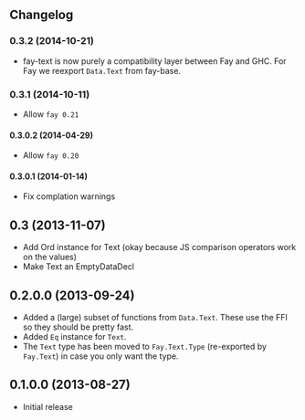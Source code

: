 ## Changelog

### 0.3.2 (2014-10-21)

* fay-text is now purely a compatibility layer between Fay and GHC. For Fay we reexport `Data.Text` from fay-base.

### 0.3.1 (2014-10-11)

* Allow `fay 0.21`

#### 0.3.0.2 (2014-04-29)

* Allow `fay 0.20`

#### 0.3.0.1 (2014-01-14)

* Fix complation warnings

## 0.3 (2013-11-07)

* Add Ord instance for Text (okay because JS comparison operators work on the values)
* Make Text an EmptyDataDecl

## 0.2.0.0 (2013-09-24)

* Added a (large) subset of functions from `Data.Text`. These use the FFI so they should be pretty fast.
* Added `Eq` instance for `Text`.
* The `Text` type has been moved to `Fay.Text.Type` (re-exported by `Fay.Text`) in case you only want the type.

## 0.1.0.0 (2013-08-27)

* Initial release
